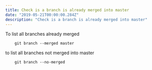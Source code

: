```yaml
---
title: Check is a branch is already merged into master
date: "2019-05-21T00:00:00.284Z"
description: "Check is a branch is already merged into master"
---
```

To list all branches already merged
```
    git branch --merged master
```
to list all branches not merged into master
```
    git branch --no-merged
```